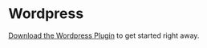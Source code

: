# Wordpress

[Download the Wordpress Plugin](https://github.com/digitalinteraction/fourcorners-wordpress/releases/download/1.0/wp-authograph.zip) to get started right away.